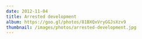 ```yaml
---
date: 2012-11-04
title: Arrested development
album: https://goo.gl/photos/81BXQxVryGGJsXzv9
thumbnail: /images/photos/arrested-development.jpg
---
```

